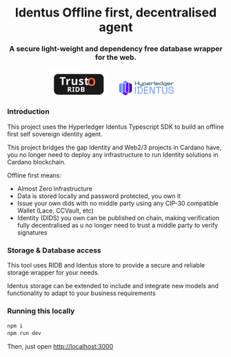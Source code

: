 <p align="center">
 <h1 align="center">Identus Offline first, decentralised agent</h1>
  <h3 align="center">A secure light-weight and dependency free database wrapper for the web.</h3>
  <div style="margin:auto;width:300px;">
  <img src="https://raw.githubusercontent.com/trust0-project/RIDB/refs/heads/main/logo.svg" alt="Trust0" width="128" />
  &nbsp;&nbsp;&nbsp;&nbsp;&nbsp;
  <img src="https://raw.githubusercontent.com/hyperledger-identus/.github/f21f0091231d65d63fb0cd2101df3eb6f349b1ec/resources/images/hyperledger-identus.svg" alt="Identus" width="128">
  </div> 
</p>


### Introduction
This project uses the Hyperledger Identus Typescript SDK to build an offline first self sovereign identity agent.

This project bridges the gap Identity and Web2/3 projects in Cardano have, you no longer need to deploy any infrastructure to run Identity solutions in Cardano blockchain.

Offline first means:
* Almost Zero infrastructure
* Data is stored locally and password protected, you own it
* Issue your own dids with no middle party using any CIP-30 compatible Wallet (Lace, CCVault, etc)
* Identity (DIDS) you own can be published on chain, making verification fully decentralised as u no longer need to trust a middle party to verify signatures


### Storage & Database access
This tool uses RIDB and Identus store to provide a secure and reliable storage wrapper for your needs.

Identus storage can be extended to include and integrate new models and functionality to adapt to your business requirements

### Running this locally
```bash
npm i
npm run dev
```

Then, just open [http://localhost:3000](http://localhost:3000)